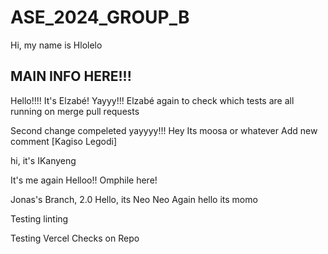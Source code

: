 # ASE_2024_GROUP_B
Hi, my name is Hlolelo

## MAIN INFO HERE!!!


Hello!!!! It's Elzabé! Yayyy!!!
Elzabé again to check which tests are all running on merge pull requests

Second change compeleted yayyyy!!!
Hey Its moosa or whatever
Add new comment
 [Kagiso Legodi]

hi, it's IKanyeng

It's me again
Helloo!!
Omphile here!

Jonas's Branch, 2.0
Hello, its Neo
Neo Again
hello its momo

Testing linting

Testing Vercel Checks on Repo